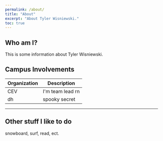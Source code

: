 ```yaml
---
permalink: /about/
title: "About"
excerpt: "About Tyler Wisniewski."
toc: true
---
```



## Who am I?

This is some information about Tyler Wisniewski.

## Campus Involvements

| Organization                | Description       | 
| -------------------- | -------------------|
| CEV | I'm team lead rn|
| dh | spooky secret |


---

## Other stuff I like to do
snowboard, surf, read, ect.

